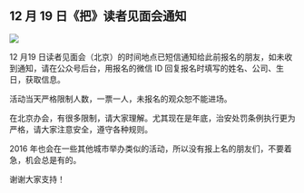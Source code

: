 ## 12 月 19 日《把》读者见面会通知
 ![](http://mmbiz.qpic.cn/mmbiz/BDcu2rMySicqz11nE2svs3k9Uib18ABtxW1uupdLr8JIywdBlAyzWLBDIy0gA2JsIsJ5HiaQLbKoq9k1xDz0X1gYA/640?wx_fmt=jpeg&wxfrom=5)
<head><meta http-equiv="Content-Type" content="text/html; charset=utf-8"></head>
12 月19 日读者见面会（北京）的时间地点已短信通知给此前报名的朋友，如未收到通知，请在公众号后台，用报名的微信 ID 回复报名时填写的姓名、公司、生日，获取信息。

活动当天严格限制人数，一票一人，未报名的观众恕不能进场。

在北京办会，有很多限制，请大家理解。尤其现在是年底，治安处罚条例执行更为严格，请大家注意安全，遵守各种规则。

2016 年也会在一些其他城市举办类似的活动，所以没有报上名的朋友们，不要着急，机会总是有的。

谢谢大家支持！

